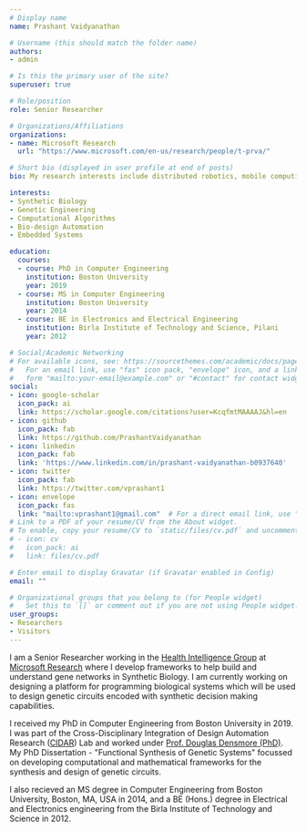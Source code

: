 ```yaml
---
# Display name
name: Prashant Vaidyanathan

# Username (this should match the folder name)
authors:
- admin

# Is this the primary user of the site?
superuser: true

# Role/position
role: Senior Researcher

# Organizations/Affiliations
organizations:
- name: Microsoft Research
  url: "https://www.microsoft.com/en-us/research/people/t-prva/"

# Short bio (displayed in user profile at end of posts)
bio: My research interests include distributed robotics, mobile computing and programmable matter.

interests:
- Synthetic Biology
- Genetic Engineering
- Computational Algorithms
- Bio-design Automation
- Embedded Systems

education:
  courses:
  - course: PhD in Computer Engineering
    institution: Boston University
    year: 2019
  - course: MS in Computer Engineering
    institution: Boston University
    year: 2014
  - course: BE in Electronics and Electrical Engineering
    institution: Birla Institute of Technology and Science, Pilani
    year: 2012

# Social/Academic Networking
# For available icons, see: https://sourcethemes.com/academic/docs/page-builder/#icons
#   For an email link, use "fas" icon pack, "envelope" icon, and a link in the
#   form "mailto:your-email@example.com" or "#contact" for contact widget.
social:
- icon: google-scholar
  icon_pack: ai
  link: https://scholar.google.com/citations?user=KcqfmtMAAAAJ&hl=en
- icon: github
  icon_pack: fab
  link: https://github.com/PrashantVaidyanathan
- icon: linkedin
  icon_pack: fab
  link: 'https://www.linkedin.com/in/prashant-vaidyanathan-b0937640'
- icon: twitter
  icon_pack: fab
  link: https://twitter.com/vprashant1
- icon: envelope
  icon_pack: fas
  link: "mailto:vprashant1@gmail.com"  # For a direct email link, use "mailto:test@example.org".
# Link to a PDF of your resume/CV from the About widget.
# To enable, copy your resume/CV to `static/files/cv.pdf` and uncomment the lines below.
# - icon: cv
#   icon_pack: ai
#   link: files/cv.pdf

# Enter email to display Gravatar (if Gravatar enabled in Config)
email: ""

# Organizational groups that you belong to (for People widget)
#   Set this to `[]` or comment out if you are not using People widget.
user_groups:
- Researchers
- Visitors
---
```


I am a Senior Researcher working in the [Health Intelligence Group](https://www.microsoft.com/en-us/research/theme/health-intelligence/) at [Microsoft Research](https://www.microsoft.com/en-us/research/lab/microsoft-research-cambridge/) where I develop frameworks to help build and understand gene networks in Synthetic Biology. I am currently working on designing a platform for programming biological systems which will be used to design genetic circuits encoded with synthetic decision making capabilities.

I received my PhD in Computer Engineering from Boston University in 2019. I was part of the Cross-Disciplinary Integration of Design Automation Research ([CIDAR](http://cidarlab.org/)) Lab and worked under [Prof. Douglas Densmore (PhD)](http://cidarlab.org/doug-densmore/). My PhD Dissertation - "Functional Synthesis of Genetic Systems" focussed on developing computational and mathematical frameworks for the synthesis and design of genetic circuits.

I also recieved an MS degree in Computer Engineering from Boston University, Boston, MA, USA in 2014, and a BE (Hons.) degree in Electrical and Electronics engineering from the Birla Institute of Technology and Science in 2012.

